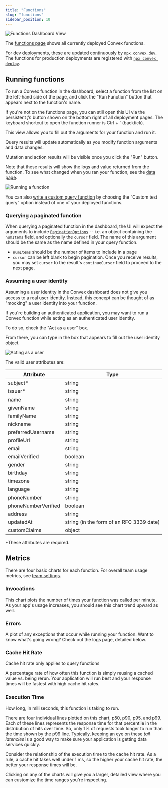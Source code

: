```yaml
---
title: "Functions"
slug: "functions"
sidebar_position: 10
---
```


![Functions Dashboard View](/screenshots/functions.png)

The [functions page](https://dashboard.convex.dev/deployment/functions) shows
all currently deployed Convex functions.

For dev deployments, these are updated continuously by
[`npx convex dev`](/cli.md#run-the-convex-dev-server). The functions for
production deployments are registered with
[`npx convex deploy`](/cli.md#deploy-convex-functions-to-production).

## Running functions

To run a Convex function in the dashboard, select a function from the list on
the left-hand side of the page, and click the "Run Function" button that appears
next to the function's name.

If you're not on the functions page, you can still open this UI via the
persistent _fn_ button shown on the bottom right of all deployment pages. The
keyboard shortcut to open the function runner is Ctrl + ` (backtick).

This view allows you to fill out the arguments for your function and run it.

Query results will update automatically as you modify function arguments and
data changes.

Mutation and action results will be visible once you click the "Run" button.

Note that these results will show the logs and value returned from the function.
To see what changed when you ran your function, see the
[data page](/dashboard/deployments/data.md).

![Running a function](/screenshots/run_function.png)

You can also
[write a custom query function](/dashboard/deployments/data.md#writing-custom-queries)
by choosing the “Custom test query“ option instead of one of your deployed
functions.

### Querying a paginated function

When querying a paginated function in the dashboard, the UI will expect the
arguments to include
[`PaginationOptions`](/api/interfaces/server.PaginationOptions) -- i.e. an
object containing the `numItems` field, and optionally the `cursor` field. The
name of this argument should be the same as the name defined in your query
function.

- `numItems` should be the number of items to include in a page
- `cursor` can be left blank to begin pagination. Once you receive results, you
  may set `cursor` to the result's `continueCursor` field to proceed to the next
  page.

### Assuming a user identity

<Admonition type="tip">

Assuming a user identity in the Convex dashboard does not give you access to a
real user identity. Instead, this concept can be thought of as "mocking" a user
identity into your function.

</Admonition>

If you're building an authenticated application, you may want to run a Convex
function while acting as an authenticated user identity.

To do so, check the "Act as a user" box.

From there, you can type in the box that appears to fill out the user identity
object.

![Acting as a user](/screenshots/acting_as_a_user.png)

The valid user attributes are:

| Attribute           | Type                                     |
| ------------------- | ---------------------------------------- |
| subject\*           | string                                   |
| issuer\*            | string                                   |
| name                | string                                   |
| givenName           | string                                   |
| familyName          | string                                   |
| nickname            | string                                   |
| preferredUsername   | string                                   |
| profileUrl          | string                                   |
| email               | string                                   |
| emailVerified       | boolean                                  |
| gender              | string                                   |
| birthday            | string                                   |
| timezone            | string                                   |
| language            | string                                   |
| phoneNumber         | string                                   |
| phoneNumberVerified | boolean                                  |
| address             | string                                   |
| updatedAt           | string (in the form of an RFC 3339 date) |
| customClaims        | object                                   |

\*These attributes are required.

## Metrics

There are four basic charts for each function. For overall team usage metrics,
see [team settings](/dashboard/teams.md#usage).

### Invocations

This chart plots the number of times your function was called per minute. As
your app's usage increases, you should see this chart trend upward as well.

### Errors

A plot of any exceptions that occur while running your function. Want to know
what's going wrong? Check out the logs page, detailed below.

### Cache Hit Rate

<Admonition type="tip">
Cache hit rate only applies to query functions
</Admonition>

A percentage rate of how often this function is simply reusing a cached value
vs. being rerun. Your application will run best and your response times will be
fastest with high cache hit rates.

### Execution Time

How long, in milliseconds, this function is taking to run.

There are four individual lines plotted on this chart, p50, p90, p95, and p99.
Each of these lines represents the response time for that percentile in the
distribution of hits over time. So, only 1% of requests took longer to run than
the time shown by the p99 line. Typically, keeping an eye on these _tail
latencies_ is a good way to make sure your application is getting data services
quickly.

Consider the relationship of the execution time to the cache hit rate. As a
rule, a cache hit takes well under 1 ms, so the higher your cache hit rate, the
better your response times will be.

Clicking on any of the charts will give you a larger, detailed view where you
can customize the time ranges you're inspecting.
